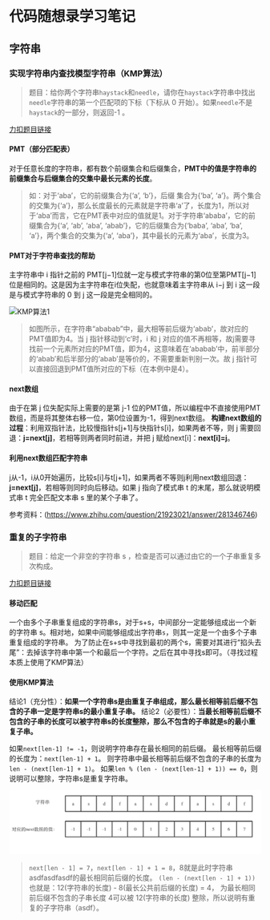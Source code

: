 # 代码随想录学习笔记

## 字符串

### 实现字符串内查找模型字符串（KMP算法）

> 题目：给你两个字符串`haystack`和`needle`，请你在`haystack`字符串中找出`needle`字符串的第一个匹配项的下标（下标从 0 开始）。如果`needle`不是`haystack`的一部分，则返回-1 。

[力扣题目链接](https://leetcode.cn/problems/find-the-index-of-the-first-occurrence-in-a-string/description/)

#### PMT（部分匹配表）
对于任意长度的字符串，都有数个前缀集合和后缀集合，**PMT中的值是字符串的前缀集合与后缀集合的交集中最长元素的长度**。
>如：对于‘aba’，它的前缀集合为{‘a’, ‘b’}，后缀 集合为{‘ba’, ‘a’}。两个集合的交集为{‘a’}，那么长度最长的元素就是字符串‘a’了，长度为1，所以对于‘aba’而言，它在PMT表中对应的值就是1。对于字符串‘ababa’，它的前缀集合为{‘a’, ‘ab’, ‘aba’, ‘abab’}，它的后缀集合为{‘baba’, ‘aba’, ‘ba’, ‘a’}，两个集合的交集为{‘a’, ‘aba’}，其中最长的元素为‘aba’，长度为3。

#### PMT对于字符串查找的帮助
主字符串中 i 指针之前的 PMT[j−1]位就一定与模式字符串的第0位至第PMT[j−1]位是相同的。这是因为主字符串在i位失配，也就意味着主字符串从 i−j 到 i 这一段是与模式字符串的 0 到 j 这一段是完全相同的。

![KMP算法1](img/KMP算法1.jpg)
>如图所示，在字符串“ababab”中，最大相等前后缀为‘abab’，故对应的PMT值即为4。当 j 指针移动到‘c’时，i 和 j 对应的值不再相等，故j需要寻找前一个元素所对应的PMT值，即为4，这意味着在‘ababab’中，前半部分的‘abab’和后半部分的‘abab’是等价的，不需要重新判别一次。故 j 指针可以直接回退到PMT值所对应的下标（在本例中是4）。

#### next数组
由于在第 j 位失配实际上需要的是第 j-1 位的PMT值，所以编程中不直接使用PMT数组，而是将其整体右移一位，第0位设置为-1，得到next数组。
**构建next数组的过程**：利用双指针法，比较慢指针s[j+1]与快指针s[i]，如果两者不等，则 j 需要回退：**j=next[j]**，若相等则两者同时前进，并把 j 赋给next[i]：**next[i]=j**。

#### 利用next数组匹配字符串
j从-1，i从0开始遍历，比较s[i]与t[j+1]，如果两者不等则j利用next数组回退：**j=next[j]**，若相等则同时向后移动。如果 j 指向了模式串 t 的末尾，那么就说明模式串 t 完全匹配文本串 s 里的某个子串了。

参考资料：(https://www.zhihu.com/question/21923021/answer/281346746)

### 重复的子字符串

> 题目：给定一个非空的字符串 s ，检查是否可以通过由它的一个子串重复多次构成。

[力扣题目链接](https://leetcode.cn/problems/repeated-substring-pattern/description/)

#### 移动匹配
一个由多个子串重复组成的字符串s，对于s+s，中间部分一定能够组成出一个新的字符串  s。相对地，如果中间能够组成出字符串`s`，则其一定是一个由多个子串重复组成的字符串。
为了防止在s+s中寻找到最初的两个s，需要对其进行“掐头去尾”：去掉该字符串中第一个和最后一个字符。之后在其中寻找s即可。（寻找过程本质上使用了KMP算法）

#### 使用KMP算法
结论1（充分性）：**如果一个字符串s是由重复子串组成，那么最长相等前后缀不包含的子串一定是字符串s的最小重复子串。**
结论2（必要性）：**当最长相等前后缀不包含的子串的长度可以被字符串s的长度整除，那么不包含的子串就是s的最小重复子串。**

如果`next[len-1] != -1`，则说明字符串存在最长相同的前后缀。
最长相等前后缀的长度为：`next[len-1] + 1`。
则字符串中最长相等前后缀不包含的子串的长度为`len - (next[len-1] + 1)`。
如果`len % (len - (next[len-1] + 1)) == 0`，则说明可以整除，字符串s是重复字符串。

![重复的子字符串](img/459.重复的子字符串_1.png)
>`next[len - 1] = 7`，`next[len - 1] + 1 = 8`，8就是此时字符串asdfasdfasdf的最长相同前后缀的长度。
>`(len - (next[len - 1] + 1))` 也就是：12(字符串的长度) - 8(最长公共前后缀的长度) = 4， 为最长相同前后缀不包含的子串长度
>4可以被 12(字符串的长度) 整除，所以说明有重复的子字符串（asdf）。